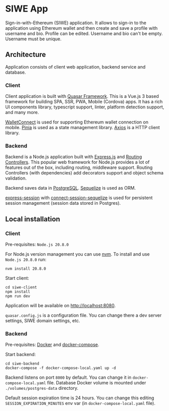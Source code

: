 # SIWE App
Sign-in-with-Ethereum (SIWE) application. It allows to sign-in to the application using Ethereum wallet and then
create and save a profile with username and bio. Profile can be edited. Username and bio can't be empty. Username must be unique.

## Architecture
Application consists of client web application, backend service and database. 

### Client
Client application is built with [Quasar Framework](https://quasar.dev/). 
This is a Vue.js 3 based framework for building SPA, SSR, PWA, Mobile (Cordova) apps. It has a rich UI components library,
typescript support, linter, platform detection support, and many more.

[WalletConnect](https://walletconnect.com/) is used for supporting Ethereum wallet connection on mobile.
[Pinia](https://pinia.vuejs.org/) is used as a state management library.
[Axios](https://axios-http.com/) is a HTTP client library.

### Backend
Backend is a Node.js application built with [Express.js](https://expressjs.com/) and [Routing Controllers](https://github.com/typestack/routing-controllers).
This popular web framework for Node.js provides a lot of features out of the box, including routing, middleware support. 
Routing Controllers (with dependencies) add decorators support and object schema validation.

Backend saves data in [PostgreSQL](https://www.postgresql.org/). [Sequelize](https://sequelize.org/) is used as ORM.

[express-session](https://www.npmjs.com/package/express-session) with [connect-session-sequelize](https://www.npmjs.com/package/connect-session-sequelize)
is used for persistent session management (session data stored in Postgres).

## Local installation

### Client
Pre-requisites: `Node.js 20.8.0`

For Node.js version management you can use [nvm](https://github.com/nvm-sh/nvm).
To install and use `Node.js 20.8.0` run:
```
nvm install 20.8.0
```

Start client:
```
cd siwe-client
npm install
npm run dev
```

Application will be available on [http://localhost:8080](http://localhost:8080).

`quasar.config.js` is a configuration file. You can change there a dev server settings, SIWE domain settings, etc.

### Backend
Pre-requisites: [Docker](https://www.docker.com/) and [docker-compose](https://docs.docker.com/compose/install/).

Start backend:
```
cd siwe-backend
docker-compose -f docker-compose-local.yaml up -d
```

Backend listens on port `8000` by default. You can change it in `docker-compose-local.yaml` file. 
Database Docker volume is mounted under `./volumes/postgres-data` directory.

Default session expiration time is 24 hours. You can change this editing `SESSION_EXPIRATION_MINUTES` env var 
(in `docker-compose-local.yaml` file).